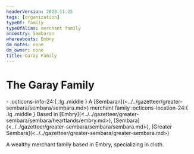 ```yaml
---
headerVersion: 2023.11.25
tags: [organization]
typeOf: family
typeOfAlias: merchant family
ancestry: Sembaran
whereabouts: Embry
dm_notes: none
dm_owner: none
title: Garay Family
---
```

# The Garay Family
<div class="grid cards ext-narrow-margin ext-one-column" markdown>
-
   :octicons-info-24:{ .lg .middle } A [Sembaran](<../../gazetteer/greater-sembara/sembara/sembara.md>) merchant family  
    :octicons-location-24:{ .lg .middle } Based in [Embry](<../../gazetteer/greater-sembara/sembara/heartlands/embry.md>), [Sembara](<../../gazetteer/greater-sembara/sembara/sembara.md>), [Greater Sembara](<../../gazetteer/greater-sembara/greater-sembara.md>)  
</div>


A wealthy merchant family based in Embry, specializing in cloth.



